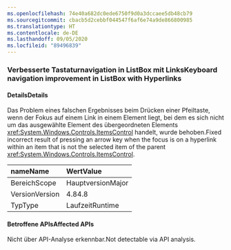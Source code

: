 ```yaml
---
ms.openlocfilehash: 74e40a682dc0ede6750f9d0a3dccaee5db48cb79
ms.sourcegitcommit: cbacb5d2cebbf044547f6af6e74a9de866800985
ms.translationtype: HT
ms.contentlocale: de-DE
ms.lasthandoff: 09/05/2020
ms.locfileid: "89496839"
---
```

### <a name="keyboard-navigation-improvement-in-listbox-with-hyperlinks"></a><span data-ttu-id="214cf-101">Verbesserte Tastaturnavigation in ListBox mit Links</span><span class="sxs-lookup"><span data-stu-id="214cf-101">Keyboard navigation improvement in ListBox with Hyperlinks</span></span>

#### <a name="details"></a><span data-ttu-id="214cf-102">Details</span><span class="sxs-lookup"><span data-stu-id="214cf-102">Details</span></span>

<span data-ttu-id="214cf-103">Das Problem eines falschen Ergebnisses beim Drücken einer Pfeiltaste, wenn der Fokus auf einem Link in einem Element liegt, bei dem es sich nicht um das ausgewählte Element des übergeordneten Elements <xref:System.Windows.Controls.ItemsControl> handelt, wurde behoben.</span><span class="sxs-lookup"><span data-stu-id="214cf-103">Fixed incorrect result of pressing an arrow key when the focus is on a hyperlink within an item that is not the selected item of the parent <xref:System.Windows.Controls.ItemsControl>.</span></span>

| <span data-ttu-id="214cf-104">name</span><span class="sxs-lookup"><span data-stu-id="214cf-104">Name</span></span>    | <span data-ttu-id="214cf-105">Wert</span><span class="sxs-lookup"><span data-stu-id="214cf-105">Value</span></span>       |
|:--------|:------------|
| <span data-ttu-id="214cf-106">Bereich</span><span class="sxs-lookup"><span data-stu-id="214cf-106">Scope</span></span>   |<span data-ttu-id="214cf-107">Hauptversion</span><span class="sxs-lookup"><span data-stu-id="214cf-107">Major</span></span>|
|<span data-ttu-id="214cf-108">Version</span><span class="sxs-lookup"><span data-stu-id="214cf-108">Version</span></span>|<span data-ttu-id="214cf-109">4.8</span><span class="sxs-lookup"><span data-stu-id="214cf-109">4.8</span></span>|
|<span data-ttu-id="214cf-110">Typ</span><span class="sxs-lookup"><span data-stu-id="214cf-110">Type</span></span>|<span data-ttu-id="214cf-111">Laufzeit</span><span class="sxs-lookup"><span data-stu-id="214cf-111">Runtime</span></span>|

#### <a name="affected-apis"></a><span data-ttu-id="214cf-112">Betroffene APIs</span><span class="sxs-lookup"><span data-stu-id="214cf-112">Affected APIs</span></span>

<span data-ttu-id="214cf-113">Nicht über API-Analyse erkennbar.</span><span class="sxs-lookup"><span data-stu-id="214cf-113">Not detectable via API analysis.</span></span>

<!--

#### Affected APIs

Not detectable via API analysis.

-->
